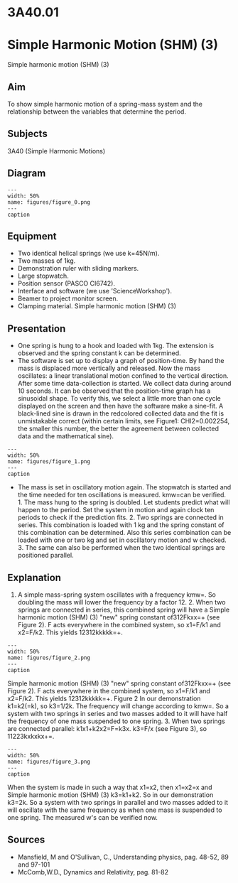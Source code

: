 # 3A40.01 
  # Simple Harmonic Motion (SHM) (3) 
 Simple harmonic motion (SHM) (3)    
  
## Aim   
 To show simple harmonic motion of a spring-mass system and the relationship between the variables that determine the period.    
  
## Subjects   
 3A40 (Simple Harmonic Motions)   
  
## Diagram   
    
```{figure} figures/figure_0.png  
---  
width: 50%  
name: figures/figure_0.png  
---  
caption  
``` 
     
  
## Equipment   
 
 *  Two identical helical springs (we use k=45N/m). 
 *  Two masses of 1kg. 
 *  Demonstration ruler with sliding markers. 
 *  Large stopwatch. 
 *  Position sensor (PASCO CI6742). 
 *  Interface and software (we use 'ScienceWorkshop'). 
 *  Beamer to project monitor screen. 
 *  Clamping material. Simple harmonic motion (SHM) (3)
    
  
## Presentation   
 
 *  One spring is hung to a hook and loaded with 1kg. The extension is observed and the spring constant k can be determined. 
 *  The software is set up to display a graph of position-time. By hand the mass is displaced more vertically and released. Now the mass oscillates: a linear translational motion confined to the vertical direction. After some time data-collection is started. We collect data during around 10 seconds. It can be observed that the position-time graph has a sinusoidal shape. To verify this, we select a little more than one cycle displayed on the screen and then have the software make a sine-fit. A black-lined sine is drawn in the redcolored collected data and the fit is unmistakable correct (within certain limits, see Figure1: CHI2=0.002254, the smaller this number, the better the agreement between collected data and the mathematical sine).    
```{figure} figures/figure_1.png  
---  
width: 50%  
name: figures/figure_1.png  
---  
caption  
``` 
 
 *  The mass is set in oscillatory motion again. The stopwatch is started and the time needed for ten oscillations is measured. kmw=can be verified. 1. The mass hung to the spring is doubled. Let students predict what will happen to the period. Set the system in motion and again clock ten periods to check if the prediction fits. 2. Two springs are connected in series. This combination is loaded with 1 kg and the spring constant of this combination can be determined. Also this series combination can be loaded with one or two kg and set in oscillatory motion and w checked. 3. The same can also be performed when the two identical springs are positioned parallel.
   
  
## Explanation   
 1. A simple mass-spring system oscillates with a frequency kmw=. So doubling the mass will lower the frequency by a factor 12. 2. When two springs are connected in series, this combined spring will have a Simple harmonic motion (SHM) (3) "new" spring constant of312Fkxx=+ (see Figure 2). F acts everywhere in the combined system, so x1=F/k1 and x2=F/k2. This yields 12312kkkkk=+.     
```{figure} figures/figure_2.png  
---  
width: 50%  
name: figures/figure_2.png  
---  
caption  
``` 
 Simple harmonic motion (SHM) (3) "new" spring constant of312Fkxx=+ (see Figure 2). F acts everywhere in the combined system, so x1=F/k1 and x2=F/k2. This yields 12312kkkkk=+.   Figure 2 In our demonstration k1=k2(=k), so k3=1/2k. The frequency will change according to kmw=. So a system with two springs in series and two masses added to it will have half the frequency of one mass suspended to one spring. 3. When two springs are connected parallel: k1x1+k2x2=F=k3x. k3=F/x  (see Figure 3), so 11223kxkxkx+=.    
```{figure} figures/figure_3.png  
---  
width: 50%  
name: figures/figure_3.png  
---  
caption  
``` 
 When the system is made in such a way that x1=x2, then x1=x2=x and Simple harmonic motion (SHM) (3)   k3=k1+k2. So in our demonstration k3=2k. So a system with two springs in parallel and two masses added to it will oscillate with the same frequency as when one mass is suspended to one spring. The measured w's can be verified now.   
  
## Sources   
 
 *  Mansfield, M and O'Sullivan, C., Understanding physics, pag. 48-52, 89 and 97-101 
 *  McComb,W.D., Dynamics and Relativity, pag. 81-82
  
